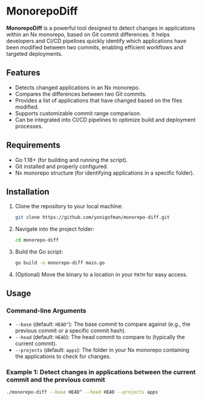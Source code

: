# MonorepoDiff

**MonorepoDiff** is a powerful tool designed to detect changes in applications within an Nx monorepo, based on Git commit differences. It helps developers and CI/CD pipelines quickly identify which applications have been modified between two commits, enabling efficient workflows and targeted deployments.

## Features

- Detects changed applications in an Nx monorepo.
- Compares the differences between two Git commits.
- Provides a list of applications that have changed based on the files modified.
- Supports customizable commit range comparison.
- Can be integrated into CI/CD pipelines to optimize build and deployment processes.

## Requirements

- Go 1.18+ (for building and running the script).
- Git installed and properly configured.
- Nx monorepo structure (for identifying applications in a specific folder).

## Installation

1. Clone the repository to your local machine:
    ```bash
    git clone https://github.com/yonigofman/monorepo-diff.git
    ```

2. Navigate into the project folder:
    ```bash
    cd monorepo-diff
    ```

3. Build the Go script:
    ```bash
    go build -o monorepo-diff main.go
    ```

4. (Optional) Move the binary to a location in your `PATH` for easy access.

## Usage

### Command-line Arguments

- `--base` (default: `HEAD^`): The base commit to compare against (e.g., the previous commit or a specific commit hash).
- `--head` (default: `HEAD`): The head commit to compare to (typically the current commit).
- `--projects` (default: `apps`): The folder in your Nx monorepo containing the applications to check for changes.

### Example 1: Detect changes in applications between the current commit and the previous commit

```bash
./monorepo-diff --base HEAD^ --head HEAD --projects apps
